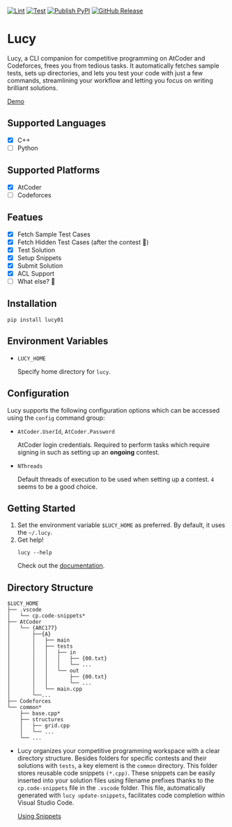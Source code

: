 [![Lint](https://github.com/kid-116/Lucy/actions/workflows/pylint.yml/badge.svg)](https://github.com/kid-116/Lucy/actions/workflows/pylint.yml)
[![Test](https://github.com/kid-116/Lucy/actions/workflows/pytest.yml/badge.svg)](https://github.com/kid-116/Lucy/actions/workflows/pytest.yml)
[![Publish PyPI](https://github.com/kid-116/Lucy/actions/workflows/publish.yml/badge.svg)](https://github.com/kid-116/Lucy/actions/workflows/publish.yml)
[![GitHub Release](https://github.com/kid-116/Lucy/actions/workflows/gh-release.yml/badge.svg)](https://github.com/kid-116/Lucy/actions/workflows/gh-release.yml)

# Lucy

Lucy, a CLI companion for competitive programming on AtCoder and Codeforces, frees you from tedious
tasks. It automatically fetches sample tests, sets up directories, and lets you test your code with
just a few commands, streamlining your workflow and letting you focus on writing brilliant
solutions.

[Demo](https://github.com/kid-116/Lucy/assets/75692643/1b7195f7-fcd3-4e05-b23e-48061f6ef1b1)

## Supported Languages
- [x] C++
- [ ] Python

## Supported Platforms
- [x] AtCoder
- [ ] Codeforces

## Featues
- [x] Fetch Sample Test Cases
- [x] Fetch Hidden Test Cases (after the contest 🤪)
- [x] Test Solution
- [x] Setup Snippets
- [x] Submit Solution
- [x] ACL Support
- [ ] What else? 🤔

## Installation
```
pip install lucy01
```

## Environment Variables
- `LUCY_HOME`

    Specify home directory for `lucy`.

## Configuration
Lucy supports the following configuration options which can be accessed using the `config` command
group:

- `AtCoder.UserId`, `AtCoder.Password`

    AtCoder login credentials. Required to perform tasks which require signing in such as setting up
    an **ongoing** contest.

- `NThreads`

    Default threads of execution to be used when setting up a contest. `4` seems to be a good
    choice.

## Getting Started
1. Set the environment variable `$LUCY_HOME` as preferred. By default, it uses the `~/.lucy`.
2. Get help!
    ```
    lucy --help
    ```
    Check out the [documentation](https://lucy01.readthedocs.io/en/latest/).

## Directory Structure
```
$LUCY_HOME
├── .vscode
│   └── cp.code-snippets*
├── AtCoder
│   └── {ARC177}
│       ├──{A}
│       │   ├── main
│       │   ├── tests
│       │   │   ├── in
│       │   │   │   ├── {00.txt}
│       │   │   │   └── ...
│       │   │   └── out
│       │   │       ├── {00.txt}
│       │   │       └── ...
│       │   └── main.cpp
│       └──...
├── Codeforces
└── common*
    ├── base.cpp*
    ├── structures
    │   ├── grid.cpp
    │   └── ...
    └── ...
```

- Lucy organizes your competitive programming workspace with a clear directory structure. Besides folders for specific contests and their solutions with `tests`, a key element is the `common` directory. This folder stores reusable code snippets `(*.cpp)`. These snippets can be easily inserted into your solution files using filename prefixes thanks to the `cp.code-snippets` file in the `.vscode` folder. This file, automatically generated with `lucy update-snippets`,  facilitates code completion within Visual Studio Code.

    [Using Snippets](https://github.com/kid-116/Lucy/assets/75692643/4b747b59-9736-4185-a6ee-9aa1fc843e92)
